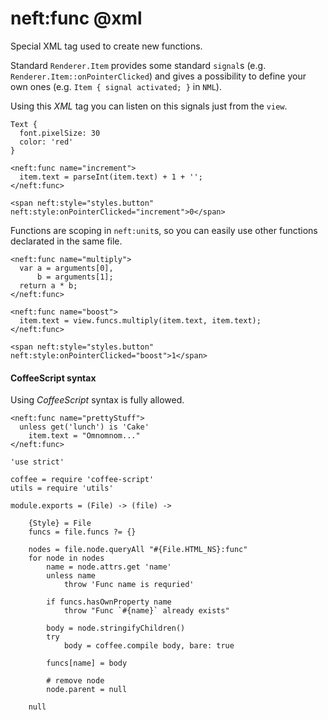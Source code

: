 neft:func @xml
==============

Special XML tag used to create new functions.

Standard `Renderer.Item` provides some standard `signal`s
(e.g. `Renderer.Item::onPointerClicked`) and gives a possibility to define your own ones
(e.g. `Item { signal activated; }` in `NML`).

Using this *XML* tag you can listen on this signals just from the `view`.

```nml,include(Button)
Text {
  font.pixelSize: 30
  color: 'red'
}
```

```view,example
<neft:func name="increment">
  item.text = parseInt(item.text) + 1 + '';
</neft:func>

<span neft:style="styles.button" neft:style:onPointerClicked="increment">0</span>
```

Functions are scoping in `neft:unit`s, so you can easily use other functions declarated
in the same file.

```view,example
<neft:func name="multiply">
  var a = arguments[0],
      b = arguments[1];
  return a * b;
</neft:func>

<neft:func name="boost">
  item.text = view.funcs.multiply(item.text, item.text);
</neft:func>

<span neft:style="styles.button" neft:style:onPointerClicked="boost">1</span>
```

#### CoffeeScript syntax

Using *CoffeeScript* syntax is fully allowed.

```
<neft:func name="prettyStuff">
  unless get('lunch') is 'Cake'
    item.text = "Omnomnom..."
</neft:func>
```

	'use strict'

	coffee = require 'coffee-script'
	utils = require 'utils'

	module.exports = (File) -> (file) ->

		{Style} = File
		funcs = file.funcs ?= {}

		nodes = file.node.queryAll "#{File.HTML_NS}:func"
		for node in nodes
			name = node.attrs.get 'name'
			unless name
				throw 'Func name is requried'

			if funcs.hasOwnProperty name
				throw "Func `#{name}` already exists"

			body = node.stringifyChildren()
			try
				body = coffee.compile body, bare: true

			funcs[name] = body

			# remove node
			node.parent = null

		null
